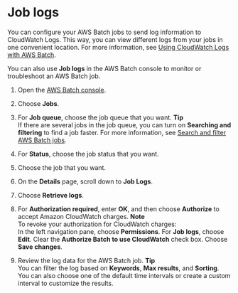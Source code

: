 # Job logs<a name="review-job-logs"></a>

You can configure your AWS Batch jobs to send log information to CloudWatch Logs\. This way, you can view different logs from your jobs in one convenient location\. For more information, see [Using CloudWatch Logs with AWS Batch](using_cloudwatch_logs.md)\.

You can also use **Job logs** in the AWS Batch console to monitor or troubleshoot an AWS Batch job\.

1. Open the [AWS Batch console](https://console.aws.amazon.com/batch/home)\.

1. Choose **Jobs**\.

1. For **Job queue**, choose the job queue that you want\.
**Tip**  
If there are several jobs in the job queue, you can turn on **Searching and filtering** to find a job faster\. For more information, see [Search and filter AWS Batch jobs](search-filter-jobs.md)\.

1. For **Status**, choose the job status that you want\.

1. Choose the job that you want\.

1. On the **Details** page, scroll down to **Job Logs**\.

1. Choose **Retrieve logs**\.

1. For **Authorization required**, enter **OK**, and then choose **Authorize** to accept Amazon CloudWatch charges\.
**Note**  
To revoke your authorization for CloudWatch charges:  
In the left navigation pane, choose **Permissions**\.
For **Job logs**, choose **Edit**\.
Clear the **Authorize Batch to use CloudWatch** check box\.
Choose **Save changes**\.

1. Review the log data for the AWS Batch job\.
**Tip**  
You can filter the log based on **Keywords**, **Max results**, and **Sorting**\. You can also choose one of the default time intervals or create a custom interval to customize the results\.